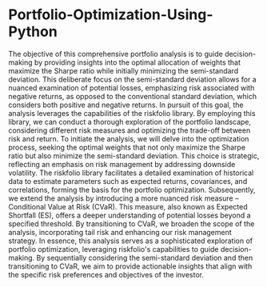 # Portfolio-Optimization-Using-Python

The objective of this comprehensive portfolio analysis is to guide decision-making by providing insights into the optimal allocation of weights that maximize the Sharpe ratio while initially minimizing the semi-standard deviation. This deliberate focus on the semi-standard deviation allows for a nuanced examination of potential losses, emphasizing risk associated with negative returns, as opposed to the conventional standard deviation, which considers both positive and negative returns.
In pursuit of this goal, the analysis leverages the capabilities of the riskfolio library. By employing this library, we can conduct a thorough exploration of the portfolio landscape, considering different risk measures and optimizing the trade-off between risk and return.
To initiate the analysis, we will delve into the optimization process, seeking the optimal weights that not only maximize the Sharpe ratio but also minimize the semi-standard deviation. This choice is strategic, reflecting an emphasis on risk management by addressing downside volatility. The riskfolio library facilitates a detailed examination of historical data to estimate parameters such as expected returns, covariances, and correlations, forming the basis for the portfolio optimization.
Subsequently, we extend the analysis by introducing a more nuanced risk measure – Conditional Value at Risk (CVaR). This measure, also known as Expected Shortfall (ES), offers a deeper understanding of potential losses beyond a specified threshold. By transitioning to CVaR, we broaden the scope of the analysis, incorporating tail risk and enhancing our risk management strategy.
In essence, this analysis serves as a sophisticated exploration of portfolio optimization, leveraging riskfolio's capabilities to guide decision-making. By sequentially considering the semi-standard deviation and then transitioning to CVaR, we aim to provide actionable insights that align with the specific risk preferences and objectives of the investor.
